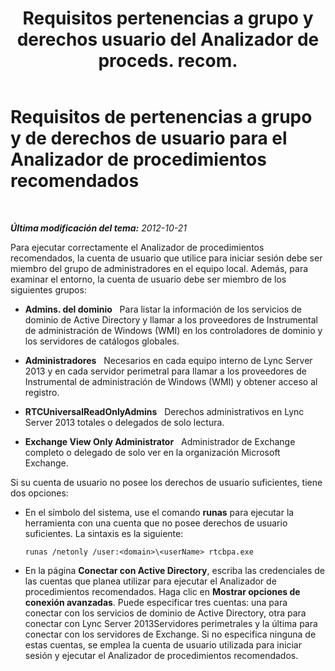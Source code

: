 ﻿---
title: "Requisitos pertenencias a grupo y derechos usuario del Analizador de proceds. recom."
TOCTitle: "Appart. à des gr. et conf. req. des droits d'ut. pour Best Practices Analyzer"
ms:assetid: f812e343-8f75-454e-b7a8-1b404e32071a
ms:mtpsurl: https://technet.microsoft.com/es-es/library/Gg591354(v=OCS.15)
ms:contentKeyID: 48277241
ms.date: 01/07/2017
mtps_version: v=OCS.15
ms.translationtype: HT
---

# Requisitos de pertenencias a grupo y de derechos de usuario para el Analizador de procedimientos recomendados

 

_**Última modificación del tema:** 2012-10-21_

Para ejecutar correctamente el Analizador de procedimientos recomendados, la cuenta de usuario que utilice para iniciar sesión debe ser miembro del grupo de administradores en el equipo local. Además, para examinar el entorno, la cuenta de usuario debe ser miembro de los siguientes grupos:

  - **Admins. del dominio**   Para listar la información de los servicios de dominio de Active Directory y llamar a los proveedores de Instrumental de administración de Windows (WMI) en los controladores de dominio y los servidores de catálogos globales.

  - **Administradores**   Necesarios en cada equipo interno de Lync Server 2013 y en cada servidor perimetral para llamar a los proveedores de Instrumental de administración de Windows (WMI) y obtener acceso al registro.

  - **RTCUniversalReadOnlyAdmins**   Derechos administrativos en Lync Server 2013 totales o delegados de solo lectura.

  - **Exchange View Only Administrator**   Administrador de Exchange completo o delegado de solo ver en la organización Microsoft Exchange.

Si su cuenta de usuario no posee los derechos de usuario suficientes, tiene dos opciones:

  - En el símbolo del sistema, use el comando **runas** para ejecutar la herramienta con una cuenta que no posee derechos de usuario suficientes. La sintaxis es la siguiente:
    
        runas /netonly /user:<domain>\<userName> rtcbpa.exe

  - En la página **Conectar con Active Directory**, escriba las credenciales de las cuentas que planea utilizar para ejecutar el Analizador de procedimientos recomendados. Haga clic en **Mostrar opciones de conexión avanzadas**. Puede especificar tres cuentas: una para conectar con los servicios de dominio de Active Directory, otra para conectar con Lync Server 2013Servidores perimetrales y la última para conectar con los servidores de Exchange. Si no especifica ninguna de estas cuentas, se emplea la cuenta de usuario utilizada para iniciar sesión y ejecutar el Analizador de procedimientos recomendados.

